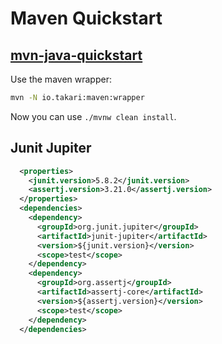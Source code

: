 # Maven Quickstart

## [mvn-java-quickstart](https://github.com/roskenet/challenges/tree/main/mvn-java-quickstart)

Use the maven wrapper:

```sh
mvn -N io.takari:maven:wrapper
```

Now you can use `./mvnw clean install`.

## Junit Jupiter

```xml
  <properties>
    <junit.version>5.8.2</junit.version>
    <assertj.version>3.21.0</assertj.version>
  </properties>
  <dependencies>
    <dependency>
      <groupId>org.junit.jupiter</groupId>
      <artifactId>junit-jupiter</artifactId>
      <version>${junit.version}</version>
      <scope>test</scope>
    </dependency>
    <dependency>
      <groupId>org.assertj</groupId>
      <artifactId>assertj-core</artifactId>
      <version>${assertj.version}</version>
      <scope>test</scope>
    </dependency>
  </dependencies>
```
